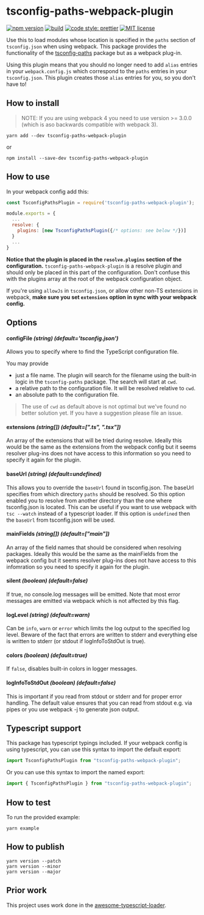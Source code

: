 # tsconfig-paths-webpack-plugin

[![npm version][version-image]][version-url]
[![build][build-image]][build-url]
[![code style: prettier][prettier-image]][prettier-url]
[![MIT license][license-image]][license-url]

Use this to load modules whose location is specified in the `paths` section of
`tsconfig.json` when using webpack. This package provides the functionality of
the [tsconfig-paths](https://www.npmjs.com/package/tsconfig-paths) package but
as a webpack plug-in.

Using this plugin means that you should no longer need to add `alias` entries in
your `webpack.config.js` which correspond to the `paths` entries in your
`tsconfig.json`. This plugin creates those `alias` entries for you, so you don't
have to!

## How to install

> NOTE: If you are using webpack 4 you need to use version >= 3.0.0 (which is aso backwards compatible with webpack 3).

```
yarn add --dev tsconfig-paths-webpack-plugin
```

or

```
npm install --save-dev tsconfig-paths-webpack-plugin
```

## How to use

In your webpack config add this:

```js
const TsconfigPathsPlugin = require('tsconfig-paths-webpack-plugin');

module.exports = {
  ...
  resolve: {
    plugins: [new TsconfigPathsPlugin({/* options: see below */})]
  }
  ...
}
```

**Notice that the plugin is placed in the `resolve.plugins` section of the configuration.** `tsconfig-paths-webpack-plugin` is a resolve plugin and should only be placed in this part of the configuration. Don't confuse this with the plugins array at the root of the webpack configuration object.

If you're using `allowJs` in `tsconfig.json`, or allow other non-TS extensions in webpack, **make sure you set `extensions` option in sync with your webpack config.**

## Options

#### configFile _(string) (default='tsconfig.json')_

Allows you to specify where to find the TypeScript configuration file.

You may provide

- just a file name. The plugin will search for the filename using the built-in
  logic in the `tsconfig-paths` package. The search will start at `cwd`.
- a relative path to the configuration file. It will be resolved relative to
  `cwd`.
- an absolute path to the configuration file.

> The use of `cwd` as default above is not optimal but we've found no better
> solution yet. If you have a suggestion please file an issue.

#### extensions _(string[]) (default=[".ts", ".tsx"])_

An array of the extensions that will be tried during resolve. Ideally this would be the same as the extensions from the webpack config but it seems resolver plug-ins does not have access to this information so you need to specify it again for the plugin.

#### baseUrl _(string) (default=undefined)_

This allows you to override the `baseUrl` found in tsconfig.json. The baseUrl specifies from which directory `paths` should be resolved. So this option enabled you to resolve from another directory than the one where tsconfig.json is located. This can be useful if you want to use webpack with `tsc --watch` instead of a typescript loader. If this option is `undefined` then the `baseUrl` from tsconfig.json will be used.

#### mainFields _(string[]) (default=["main"])_

An array of the field names that should be considered when resolving packages. Ideally this would be the same as the mainFields from the webpack config but it seems resolver plug-ins does not have access to this infomration so you need to specify it again for the plugin.

#### silent _(boolean) (default=false)_

If true, no console.log messages will be emitted. Note that most error messages
are emitted via webpack which is not affected by this flag.

#### logLevel _(string) (default=warn)_

Can be `info`, `warn` or `error` which limits the log output to the specified
log level. Beware of the fact that errors are written to stderr and everything
else is written to stderr (or stdout if logInfoToStdOut is true).

#### colors _(boolean) (default=true)_

If `false`, disables built-in colors in logger messages.

#### logInfoToStdOut _(boolean) (default=false)_

This is important if you read from stdout or stderr and for proper error
handling. The default value ensures that you can read from stdout e.g. via pipes
or you use webpack -j to generate json output.

## Typescript support

This package has typescript typings included. If your webpack config is using typescript, you can use this syntax to import the default export:

```ts
import TsconfigPathsPlugin from "tsconfig-paths-webpack-plugin";
```

Or you can use this syntax to import the named export:

```ts
import { TsconfigPathsPlugin } from "tsconfig-paths-webpack-plugin";
```

## How to test

To run the provided example:

```
yarn example
```

## How to publish

```
yarn version --patch
yarn version --minor
yarn version --major
```

## Prior work

This project uses work done in the
[awesome-typescript-loader](https://github.com/s-panferov/awesome-typescript-loader).

[version-image]: https://img.shields.io/npm/v/tsconfig-paths-webpack-plugin.svg?style=flat
[version-url]: https://www.npmjs.com/package/tsconfig-paths-webpack-plugin
[build-image]: https://github.com/dividab/tsconfig-paths-webpack-plugin/workflows/Build/badge.svg
[build-url]: https://github.com/dividab/tsconfig-paths-webpack-plugin/actions?query=workflow%3ABuild+branch%3Amaster
[prettier-image]: https://img.shields.io/badge/code_style-prettier-ff69b4.svg?style=flat
[prettier-url]: https://github.com/prettier/prettier
[license-image]: https://img.shields.io/github/license/jonaskello/tsconfig-paths-webpack-plugin.svg?style=flat
[license-url]: https://opensource.org/licenses/MIT

